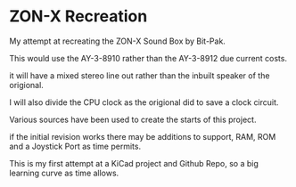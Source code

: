 # ZON-X Recreation
My attempt at recreating the ZON-X Sound Box by Bit-Pak.

This would use the AY-3-8910 rather than the AY-3-8912 due current costs.

it will have a mixed stereo line out rather than the inbuilt speaker of the origional.

I will also divide the CPU clock as the origional did to save a clock circuit.

Various sources have been used to create the starts of this project.

if the initial revision works there may be additions to support, RAM, ROM and a Joystick Port as time permits.

This is my first attempt at a KiCad project and Github Repo, so a big learning curve as time allows.